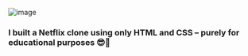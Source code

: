 ![image](https://github.com/user-attachments/assets/2866fcfa-f318-4958-8a0f-81d121098ee5)

### I built a Netflix clone using only HTML and CSS – purely for educational purposes 😎🍿
